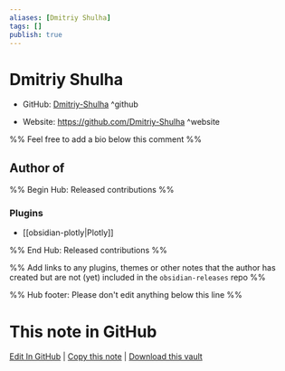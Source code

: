 ```yaml
---
aliases: [Dmitriy Shulha]
tags: []
publish: true
---
```


# Dmitriy Shulha

- GitHub: [Dmitriy-Shulha](https://github.com/Dmitriy-Shulha/) ^github
<!-- - Discord: `@` ^discord-->
- Website: <https://github.com/Dmitriy-Shulha> ^website
<!-- - [[Publish sites|Publish site]]: <https://> ^publish-->

%% Feel free to add a bio below this comment %%

## Author of

%% Begin Hub: Released contributions %%

### Plugins

- [[obsidian-plotly|Plotly]]

%% End Hub: Released contributions %%

%% Add links to any plugins, themes or other notes that the author has created but are not (yet) included in the `obsidian-releases` repo %%

<!--
### Unlisted plugins
-->

<!--
### Others
-->

<!--
## Sponsor this author
-->

<!-- - [[GitHub sponsors]]: [Sponsor @Dmitriy-Shulha on GitHub Sponsors](https://github.com/sponsors/Dmitriy-Shulha) ^github-sponsor-->
<!-- - [[Buy me a coffee]]: <https://> ^buy-me-a-coffee-->
<!-- - [[PayPal]]: <https://> ^paypal-->
<!-- - [[Patreon]]: <https://> ^patreon-->

<!--
## Follow this author
-->

<!-- - [[YouTube Channels|On YouTube]]: <https://> ^youtube-->
<!-- - Twitter: <https://> ^twitter-->
<!-- - ... -->

%% Hub footer: Please don't edit anything below this line %%

# This note in GitHub

<span class="git-footer">[Edit In GitHub](https://github.dev/obsidian-community/obsidian-hub/blob/main/01%20-%20Community/People/Dmitriy-Shulha.md "git-hub-edit-note") | [Copy this note](https://raw.githubusercontent.com/obsidian-community/obsidian-hub/main/01%20-%20Community/People/Dmitriy-Shulha.md "git-hub-copy-note") | [Download this vault](https://github.com/obsidian-community/obsidian-hub/archive/refs/heads/main.zip "git-hub-download-vault") </span>
